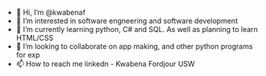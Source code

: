 - 👋 Hi, I’m @kwabenaf
- 👀 I’m interested in software engneering and software development
- 🌱 I’m currently learning python, C# and SQL. As well as planning to learn HTML/CSS
- 💞️ I’m looking to collaborate on app making, and other python programs for exp
- 📫 How to reach me linkedn - Kwabena Fordjour USW
